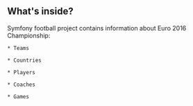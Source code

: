 What's inside?
--------------

Symfony football project contains information about Euro 2016 Championship:

    * Teams
    
    * Countries
    
    * Players
    
    * Coaches
    
    * Games